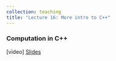 ```yaml
---
collection: teaching
title: "Lecture 16: More intro to C++"
---
```


### Computation in C++

[video] [Slides](https://lgw2.github.io/teaching/csci112-summer-2021/lectures/4_computation.pdf)
